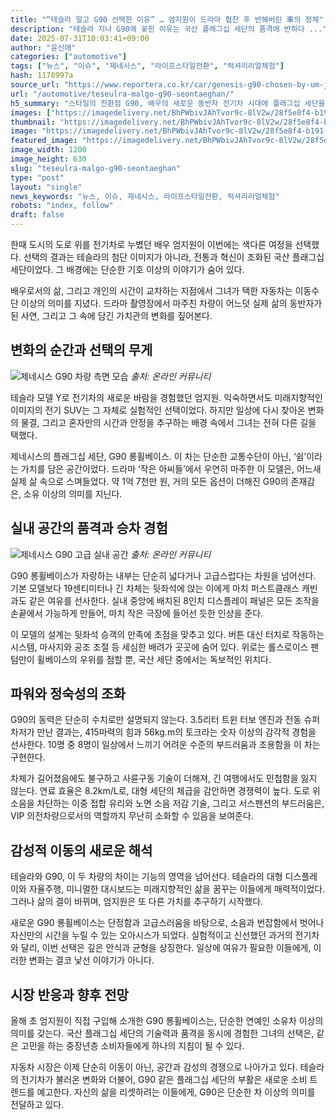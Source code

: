 ```yaml
---
title: "“테슬라 말고 G90 선택한 이유” … 엄지원이 드라마 협찬 후 반해버린 車의 정체"
description: "테슬라 지나 G90에 꽂힌 이유는 국산 플래그십 세단의 품격에 반하다 ..."
date: 2025-07-31T10:03:41+09:00
author: "윤신애"
categories: ["automotive"]
tags: ["뉴스", "이슈", "제네시스", "라이프스타일전환", "럭셔리리얼체험"]
hash: 1178997a
source_url: "https://www.reportera.co.kr/car/genesis-g90-chosen-by-um-jiwon/"
url: "/automotive/teseulra-malgo-g90-seontaeghan/"
h5_summary: "스타일의 전환점 G90, 배우의 새로운 동반자 전기차 시대에 플래그십 세단을 선택한 이유"
images: ["https://imagedelivery.net/BhPWbivJAhTvor9c-8lV2w/28f5e8f4-b191-42c2-a9b7-db7d89f9ec00/public", "https://imagedelivery.net/BhPWbivJAhTvor9c-8lV2w/2d9ad575-1288-41ce-9590-aeba1e8e1f00/public", "https://imagedelivery.net/BhPWbivJAhTvor9c-8lV2w/7f9c3aa5-72b9-4177-f460-055718241e00/public"]
thumbnail: "https://imagedelivery.net/BhPWbivJAhTvor9c-8lV2w/28f5e8f4-b191-42c2-a9b7-db7d89f9ec00/public"
image: "https://imagedelivery.net/BhPWbivJAhTvor9c-8lV2w/28f5e8f4-b191-42c2-a9b7-db7d89f9ec00/public"
featured_image: "https://imagedelivery.net/BhPWbivJAhTvor9c-8lV2w/28f5e8f4-b191-42c2-a9b7-db7d89f9ec00/public"
image_width: 1200
image_height: 630
slug: "teseulra-malgo-g90-seontaeghan"
type: "post"
layout: "single"
news_keywords: "뉴스, 이슈, 제네시스, 라이프스타일전환, 럭셔리리얼체험"
robots: "index, follow"
draft: false
---
```


한때 도시의 도로 위를 전기차로 누볐던 배우 엄지원이 이번에는 색다른 여정을 선택했다. 선택의 결과는 테슬라의 첨단 이미지가 아니라, 전통과 혁신이 조화된 국산 플래그십 세단이었다. 그 배경에는 단순한 기호 이상의 이야기가 숨어 있다.

배우로서의 삶, 그리고 개인의 시간이 교차하는 지점에서 그녀가 택한 자동차는 이동수단 이상의 의미를 지녔다. 드라마 촬영장에서 마주친 차량이 어느덧 실제 삶의 동반자가 된 사연, 그리고 그 속에 담긴 가치관의 변화를 짚어본다.

## 변화의 순간과 선택의 무게

![제네시스 G90 차량 측면 모습](https://imagedelivery.net/BhPWbivJAhTvor9c-8lV2w/7f9c3aa5-72b9-4177-f460-055718241e00/public)
*출처: 온라인 커뮤니티*


테슬라 모델 Y로 전기차의 새로운 바람을 경험했던 엄지원. 익숙하면서도 미래지향적인 이미지의 전기 SUV는 그 자체로 실험적인 선택이었다. 하지만 일상에 다시 찾아온 변화의 물결, 그리고 혼자만의 시간과 안정을 추구하는 배경 속에서 그녀는 전혀 다른 길을 택했다.

제네시스의 플래그십 세단, G90 롱휠베이스. 이 차는 단순한 교통수단이 아닌, ‘쉼’이라는 가치를 담은 공간이었다. 드라마 ‘작은 아씨들’에서 우연히 마주한 이 모델은, 어느새 실제 삶 속으로 스며들었다. 약 1억 7천만 원, 거의 모든 옵션이 더해진 G90의 존재감은, 소유 이상의 의미를 지닌다.

## 실내 공간의 품격과 승차 경험

![제네시스 G90 고급 실내 공간](https://imagedelivery.net/BhPWbivJAhTvor9c-8lV2w/2d9ad575-1288-41ce-9590-aeba1e8e1f00/public)
*출처: 온라인 커뮤니티*


G90 롱휠베이스가 자랑하는 내부는 단순히 넓다거나 고급스럽다는 차원을 넘어선다. 기본 모델보다 19센티미터나 긴 차체는 뒷좌석에 앉는 이에게 마치 퍼스트클래스 캐빈과도 같은 여유를 선사한다. 실내 중앙에 배치된 8인치 디스플레이 패널은 모든 조작을 손끝에서 가능하게 만들어, 마치 작은 극장에 들어선 듯한 인상을 준다.

이 모델의 설계는 뒷좌석 승객의 만족에 초점을 맞추고 있다. 버튼 대신 터치로 작동하는 시스템, 마사지와 공조 조절 등 세심한 배려가 곳곳에 숨어 있다. 위로는 롤스로이스 팬텀만이 휠베이스의 우위를 점할 뿐, 국산 세단 중에서는 독보적인 위치다.

## 파워와 정숙성의 조화

G90의 동력은 단순히 수치로만 설명되지 않는다. 3.5리터 트윈 터보 엔진과 전동 슈퍼차저가 만난 결과는, 415마력의 힘과 56kg.m의 토크라는 숫자 이상의 감각적 경험을 선사한다. 10명 중 8명이 일상에서 느끼기 어려운 수준의 부드러움과 조용함을 이 차는 구현한다.

차체가 길어졌음에도 불구하고 사륜구동 기술이 더해져, 긴 여행에서도 민첩함을 잃지 않는다. 연료 효율은 8.2km/L로, 대형 세단의 체급을 감안하면 경쟁력이 높다. 도로 위 소음을 차단하는 이중 접합 유리와 노면 소음 저감 기술, 그리고 서스펜션의 부드러움은, VIP 의전차량으로서의 역할까지 무난히 소화할 수 있음을 보여준다.

## 감성적 이동의 새로운 해석

테슬라와 G90, 이 두 차량의 차이는 기능의 영역을 넘어선다. 테슬라의 대형 디스플레이와 자율주행, 미니멀한 대시보드는 미래지향적인 삶을 꿈꾸는 이들에게 매력적이었다. 그러나 삶의 결이 바뀌며, 엄지원은 또 다른 가치를 추구하기 시작했다.

새로운 G90 롱휠베이스는 단정함과 고급스러움을 바탕으로, 소음과 번잡함에서 벗어나 자신만의 시간을 누릴 수 있는 오아시스가 되었다. 실험적이고 신선했던 과거의 전기차와 달리, 이번 선택은 깊은 안식과 균형을 상징한다. 일상에 여유가 필요한 이들에게, 이러한 변화는 결코 낯선 이야기가 아니다.

## 시장 반응과 향후 전망

올해 초 엄지원이 직접 구입해 소개한 G90 롱휠베이스는, 단순한 연예인 소유차 이상의 의미를 갖는다. 국산 플래그십 세단의 기술력과 품격을 동시에 경험한 그녀의 선택은, 같은 고민을 하는 중장년층 소비자들에게 하나의 지침이 될 수 있다.

자동차 시장은 이제 단순히 이동이 아닌, 공간과 감성의 경쟁으로 나아가고 있다. 테슬라의 전기차가 불러온 변화와 더불어, G90 같은 플래그십 세단의 부활은 새로운 소비 트렌드를 예고한다. 자신의 삶을 리셋하려는 이들에게, G90은 단순한 차 이상의 의미를 전달하고 있다.
